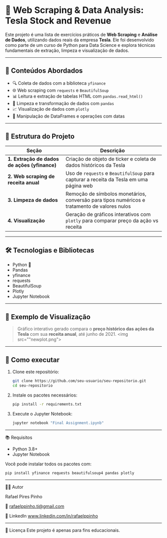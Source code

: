 # 🚀 Web Scraping & Data Analysis: Tesla Stock and Revenue

Este projeto é uma lista de exercícios práticos de **Web Scraping** e **Análise de Dados**, utilizando dados reais da empresa **Tesla**. Ele foi desenvolvido como parte de um curso de Python para Data Science e explora técnicas fundamentais de extração, limpeza e visualização de dados.

---

## 🧠 Conteúdos Abordados

- 🔍 Coleta de dados com a biblioteca `yfinance`
- 🌐 Web scraping com `requests` e `BeautifulSoup`
- 📊 Leitura e extração de tabelas HTML com `pandas.read_html()`
- 🧼 Limpeza e transformação de dados com `pandas`
- 📈 Visualização de dados com `plotly`
- 📂 Manipulação de DataFrames e operações com datas

---

## 📌 Estrutura do Projeto

| Seção | Descrição |
|-------|-----------|
| **1. Extração de dados de ações (yfinance)** | Criação de objeto de ticker e coleta de dados históricos da Tesla |
| **2. Web scraping de receita anual** | Uso de `requests` e `BeautifulSoup` para capturar a receita da Tesla em uma página web |
| **3. Limpeza de dados** | Remoção de símbolos monetários, conversão para tipos numéricos e tratamento de valores nulos |
| **4. Visualização** | Geração de gráficos interativos com `plotly` para comparar preço da ação vs receita |

---

## 🛠️ Tecnologias e Bibliotecas

- Python 🐍
- Pandas
- yfinance
- requests
- BeautifulSoup
- Plotly
- Jupyter Notebook

---

## 📸 Exemplo de Visualização

> Gráfico interativo gerado compara o **preço histórico das ações da Tesla** com sua **receita anual**, até junho de 2021.
<img src=""newplot.png">
---

## 📁 Como executar

1. Clone este repositório:
   ```bash
   git clone https://github.com/seu-usuario/seu-repositorio.git
   cd seu-repositorio
   ```
2. Instale os pacotes necessários:
   ```bash
   pip install -r requirements.txt
   ```
3. Execute o Jupyter Notebook:
   ```bash
   jupyter notebook "Final Assignment.ipynb"
   ```
---

📚 Requisitos
- Python 3.8+
- Jupyter Notebook

Você pode instalar todos os pacotes com:
```bash
pip install yfinance requests beautifulsoup4 pandas plotly
```    
---

👨‍💻 Autor

Rafael Pires Pinho

📧 rafaelppinho.ti@gmail.com

📎 LinkedIn www.linkedin.com/in/rafaelppinho

---

📝 Licença
Este projeto é apenas para fins educacionais.
